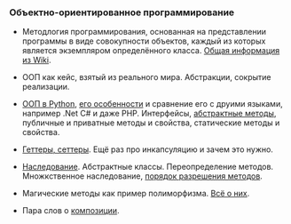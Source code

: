 ### Объектно-ориентированное программирование

- Методлогия программирования, основанная на представлении программы в виде совокупности объектов, каждый из которых является экземпляром определённого класса.
[Общая информация из Wiki](https://ru.wikipedia.org/wiki/Объектно-ориентированное_программирование).

- ООП как кейс, взятый из реального мира. Абстракции, сокрытие реализации.

- [ООП в Python](https://younglinux.info/oopython.php), [его особенности](https://younglinux.info/oopython/oop2.php) и сравнение его с друими языками, например .Net C# и даже PHP. Интерфейсы, [абстрактные методы](https://docs.python.org/3/library/abc.html#module-abc), публичные и приватные методы и свойства, статические методы и свойства. 

- [Геттеры, сеттеры](https://www.python-course.eu/python3_properties.php). Ещё раз про инкапсуляцию и зачем это нужно.

- [Наследование](https://younglinux.info/oopython/inheritance.php). Абстрактные классы. Переопределение методов. Множкственное наследование, [порядок разрешения методов](http://pythonz.net/references/named/super/).

- Магические методы как пример полиморфизма. [Всё о них](https://rszalski.github.io/magicmethods/).

- Пара слов о [композиции](https://younglinux.info/oopython/arrangement.php).